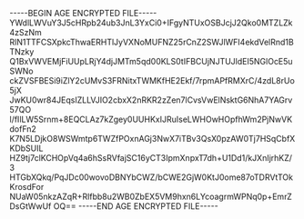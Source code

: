 -----BEGIN AGE ENCRYPTED FILE-----
YWdlLWVuY3J5cHRpb24ub3JnL3YxCi0+IFgyNTUxOSBJcjJ2Qko0MTZLZk4zSzNm
RlN1TTFCSXpkcThwaERHTlJyVXNoMUFNZ25rCnZ2SWJlWFI4ekdVelRnd1BTNzky
Q1BxVWVEMjFiUUpLRjY4djJMTm5qd00KLS0tIFBCUjNJTUJldEI5NGlOcE5uSWNo
ckZVSFBESi9iZlY2cUMvS3FRNitxTWMKfHE2Ekf/7rpmAPfRMXrC/4zdL8rUo5jX
JwKU0wr84JEqsIZLLVJIO2cbxX2nRKR2zZen7lCvsVwElNsktG6NhA7YAGrv57QO
l/fIlLW5Srnm+8EQCLAz7kZgey0UUHKxIJRuIseLWHOwHOpfhWm2PjNwVKdofFn2
K7N5LDjkO8WSWmtp6TWZfPOxnAGj3NwX7iTBv3QsX0pzAW0Tj7HSqCbfXKDbSUIL
HZ9tj7clKCHOpVq4a6hSsRVfajSC16yCT3IpmXnpxT7dh+U1Dd1/kJXnIjrhKZ/3
HTGbXQkq/PqJDc00wovoDBNYbCWZ/bCWE2GjW0KtJ0ome87oTDRVtTOkKrosdFor
NUaW05nkzAZqR+Rlfbb8u2WB0ZbEX5VM9hxn6LYcoagrmWPNq0p+EmrZDsGtWwUf
OQ==
-----END AGE ENCRYPTED FILE-----
